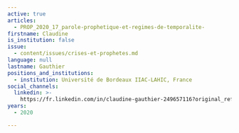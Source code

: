 ```yaml
---
active: true
articles:
  - PROP_2020_17_parole-prophetique-et-regimes-de-temporalite-
firstname: Claudine
is_institution: false
issue:
  - content/issues/crises-et-prophetes.md
language: null
lastname: Gauthier
positions_and_institutions:
  - institution: Université de Bordeaux IIAC-LAHIC, France
social_channels:
  linkedin: >-
    https://fr.linkedin.com/in/claudine-gauthier-249657116?original_referer=https%3A%2F%2Fwww.google.com%2F
years:
  - 2020

---
```

